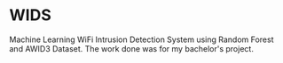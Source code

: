 # WIDS
Machine Learning WiFi Intrusion Detection System using Random Forest and AWID3 Dataset.
The work done was for my bachelor's project. 
